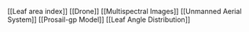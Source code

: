 [[Leaf area index]]
[[Drone]]
[[Multispectral Images]]
[[Unmanned Aerial System]]
[[Prosail-gp Model]]
[[Leaf Angle Distribution]]
